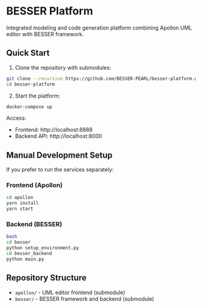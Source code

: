 # BESSER Platform

Integrated modeling and code generation platform combining Apollon UML editor with BESSER framework.

## Quick Start

1. Clone the repository with submodules: 

```bash
git clone --recursive https://github.com/BESSER-PEARL/besser-platform.git
cd besser-platform
```

2. Start the platform:

```bash
docker-compose up
```

Access:
- Frontend: http://localhost:8888
- Backend API: http://localhost:8000

## Manual Development Setup

If you prefer to run the services separately:

### Frontend (Apollon)
```bash
cd apollon
yarn install
yarn start
```

### Backend (BESSER)
```bash
bash
cd besser
python setup_environment.py
cd besser_backend
python main.py
```

## Repository Structure

- `apollon/` - UML editor frontend (submodule)
- `besser/` - BESSER framework and backend (submodule)